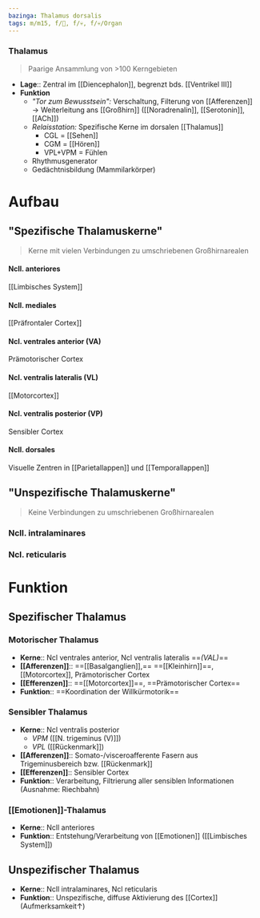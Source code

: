 ```yaml
---
bazinga: Thalamus dorsalis
tags: m/m15, f/🧠, f/💀, f/💀/Organ
---
```

### Thalamus 
> Paarige Ansammlung von >100 Kerngebieten
- **Lage**:: Zentral im [[Diencephalon]], begrenzt bds.  [[Ventrikel III]]
- **Funktion**
	- *"Tor zum Bewusstsein":* Verschaltung, Filterung von [[Afferenzen]] → Weiterleitung ans [[Großhirn]] ([[Noradrenalin]], [[Serotonin]], [[ACh]])
	- *Relaisstation:* Spezifische Kerne im dorsalen [[Thalamus]]
		- CGL = [[Sehen]]
		- CGM = [[Hören]]
		- VPL+VPM = Fühlen
	- Rhythmusgenerator
	- Gedächtnisbildung (Mammilarkörper)

# Aufbau
## "Spezifische Thalamuskerne"
> Kerne mit vielen Verbindungen zu umschriebenen Großhirnarealen
#### Ncll. anteriores
[[Limbisches System]]
#### Ncll. mediales
[[Präfrontaler Cortex]]
#### Ncl. ventrales anterior (VA)
Prämotorischer Cortex
#### Ncl. ventralis lateralis (VL)
[[Motorcortex]]
#### Ncl. ventralis posterior (VP)
Sensibler Cortex
#### Ncll. dorsales
Visuelle Zentren in [[Parietallappen]] und [[Temporallappen]]

## "Unspezifische Thalamuskerne"
> Keine Verbindungen zu umschriebenen Großhirnarealen
### Ncll. intralaminares
### Ncl. reticularis
# Funktion
## Spezifischer Thalamus
### Motorischer Thalamus
- **Kerne**:: Ncl ventrales anterior, Ncl ventralis lateralis  ==*(VAL)*==
- **[[Afferenzen]]**:: ==[[Basalganglien]],== ==[[Kleinhirn]]==, [[Motorcortex]], Prämotorischer Cortex
- **[[Efferenzen]]**:: ==[[Motorcortex]]==, ==Prämotorischer Cortex==
- **Funktion**:: ==Koordination der Willkürmotorik==

### Sensibler Thalamus
  - **Kerne**:: Ncl ventralis posterior
	  - *VPM* ([[N. trigeminus (V)]])
	  - *VPL* ([[Rückenmark]])
  - **[[Afferenzen]]**:: Somato-/visceroafferente Fasern aus Trigeminusbereich bzw. [[Rückenmark]]
  - **[[Efferenzen]]**:: Sensibler Cortex
  - **Funktion**:: Verarbeitung, Filtrierung aller sensiblen Informationen (Ausnahme: Riechbahn)

### [[Emotionen]]-Thalamus
- **Kerne**:: Ncll anteriores
- **Funktion**:: Entstehung/Verarbeitung von [[Emotionen]] ([[Limbisches System]])

## Unspezifischer Thalamus
- **Kerne**:: Ncll intralaminares, Ncl reticularis
- **Funktion**:: Unspezifische, diffuse Aktivierung des [[Cortex]] (Aufmerksamkeit↑)